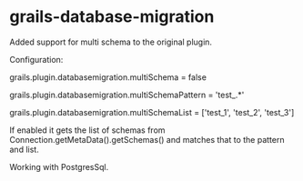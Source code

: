 grails-database-migration
=========================

Added support for multi schema to the original plugin.

Configuration:

grails.plugin.databasemigration.multiSchema = false

grails.plugin.databasemigration.multiSchemaPattern = 'test_.*'

grails.plugin.databasemigration.multiSchemaList = ['test_1', 'test_2', 'test_3']


If enabled it gets the list of schemas from Connection.getMetaData().getSchemas() and matches that to the pattern and list.

Working with PostgresSql.
